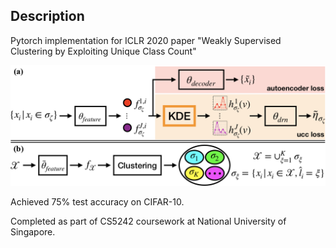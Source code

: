 ## Description

Pytorch implementation for ICLR 2020 paper "Weakly Supervised Clustering by Exploiting Unique Class Count"

![UCC Framework](./ucc_framework.png)

Achieved 75% test accuracy on CIFAR-10.

Completed as part of CS5242 coursework at National University of Singapore.
